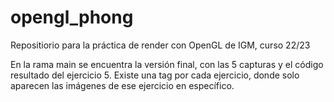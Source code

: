 # opengl_phong
Repositiorio para la práctica de render con OpenGL de IGM, curso 22/23

En la rama main se encuentra la versión final, con las 5 capturas y el código resultado del ejercicio 5.
Existe una tag por cada ejercicio, donde solo aparecen las imágenes de ese ejercicio en específico.
